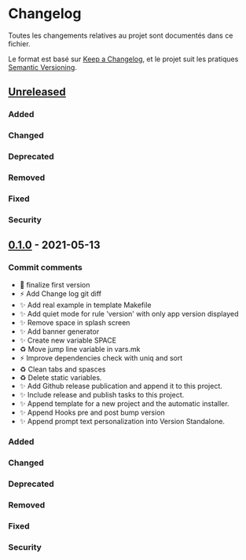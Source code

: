 # Changelog

Toutes les changements relatives au projet sont documentés dans ce fichier.

Le format est basé sur [Keep a Changelog](https://keepachangelog.com/en/1.0.0/),
et le projet suit les pratiques [Semantic Versioning](https://semver.org/spec/v2.0.0.html).

## [Unreleased]

### Added

### Changed

### Deprecated

### Removed

### Fixed

### Security

## [0.1.0] - 2021-05-13

### Commit comments

- :tada: finalize first version
- :zap: Add Change log git diff
- :sparkles: Add real example in template Makefile
- :sparkles: Add quiet mode for rule 'version' with only app version displayed
- :sparkles: Remove space in splash screen
- :sparkles: Add banner generator
- :sparkles: Create new variable SPACE
- :recycle: Move jump line variable in vars.mk
- :zap: Improve dependencies check with uniq and sort
- :recycle: Clean tabs and spasces
- :recycle: Delete static variables.
- :sparkles: Add Github release publication and append it to this project.
- :sparkles: Include release and publish tasks to this project.
- :sparkles: Append template for a new project and the automatic installer.
- :sparkles: Append Hooks pre and post bump version
- :sparkles: Append prompt text personalization into Version Standalone.

### Added

### Changed

### Deprecated

### Removed

### Fixed

### Security


[Unreleased]: https://github.com/BROUSSOLLE-Brice/awsome-makefile-frameworkcompare/v0.1.0...master
[0.1.0]: https://github.com/BROUSSOLLE-Brice/awsome-makefile-frameworkcompare/v0.0.0...v0.1.0
